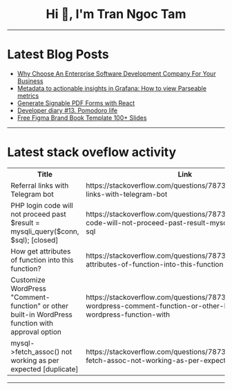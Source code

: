 <h1 align="center">Hi 👋, I'm Tran Ngoc Tam</h1>

---

# Latest Blog Posts 
<!-- BLOG-POST-LIST:START -->
- [Why Choose An Enterprise Software Development Company For Your Business](https://dev.to/adnanali007/why-choose-an-enterprise-software-development-company-for-your-business-5ejk)
- [Metadata to actionable insights in Grafana: How to view Parseable metrics](https://dev.to/parseable/metadata-to-actionable-insights-in-grafana-how-to-view-parseable-metrics-3oa4)
- [Generate Signable PDF Forms with React](https://dev.to/fileforge/generate-signable-pdf-forms-with-react-1ha6)
- [Developer diary #13. Pomodoro life](https://dev.to/kiolk/developer-diary-13-pomodoro-life-38hc)
- [Free Figma Brand Book Template 100+ Slides](https://dev.to/faisalgg/free-figma-brand-book-template-100-slides-4041)
<!-- BLOG-POST-LIST:END -->

---

# Latest stack oveflow activity
<table>
  <tr><th>Title</th><th>Link</th></tr>
  <!-- STACKOVERFLOW:START --><tr><td>Referral links with Telegram bot</td><td>https://stackoverflow.com/questions/78736313/referral-links-with-telegram-bot</td></tr><tr><td>PHP login code will not proceed past $result = mysqli_query&lpar;$conn, $sql&rpar;; [closed]</td><td>https://stackoverflow.com/questions/78736220/php-login-code-will-not-proceed-past-result-mysqli-queryconn-sql</td></tr><tr><td>How get attributes of function into this function?</td><td>https://stackoverflow.com/questions/78736194/how-get-attributes-of-function-into-this-function</td></tr><tr><td>Customize WordPress &quot;Comment-function&quot; or other built-in WordPress function with approval option</td><td>https://stackoverflow.com/questions/78736179/customize-wordpress-comment-function-or-other-built-in-wordpress-function-with</td></tr><tr><td>mysql-&gt;fetch_assoc&lpar;&rpar; not working as per expected [duplicate]</td><td>https://stackoverflow.com/questions/78736108/mysql-fetch-assoc-not-working-as-per-expected</td></tr><!-- STACKOVERFLOW:END -->
</table>

---


